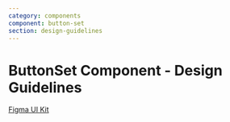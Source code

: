 ```yaml
---
category: components
component: button-set
section: design-guidelines
---
```


<h1>ButtonSet Component - Design Guidelines</h1>

<section data-section="design-guidelines">
  

  <div class="dummy-design-guidelines">
    <p class="dummy-paragraph">
      <a
        href="https://www.figma.com/file/noyY6dUMDYjmySpHcMjhkN/HDS-Product---Components?node-id=2%3A9"
        target="_blank"
        rel="noopener noreferrer"
      >Figma UI Kit</a>
    </p>
    <div class="dummy-paragraph">
      <img class="dummy-figma-docs" src="/assets/images/button-set-design-usage.png" alt="" role="none" />
    </div>
  </div>
</section>
